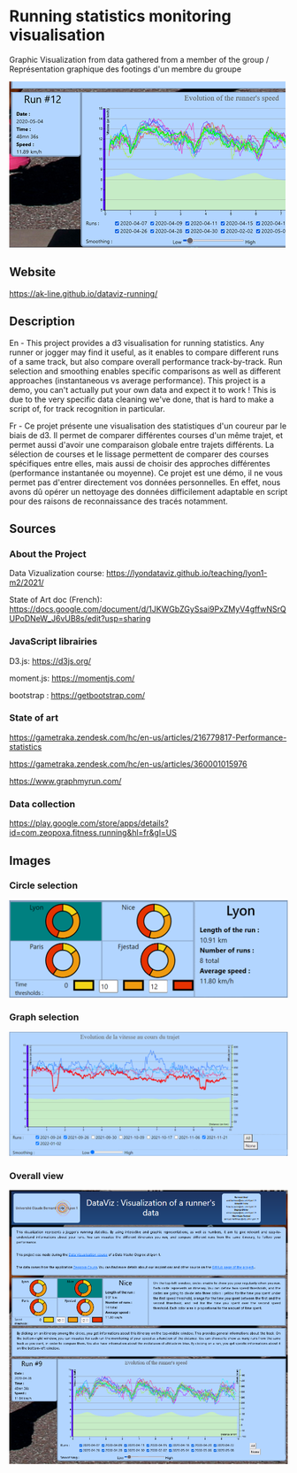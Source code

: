 # Running statistics monitoring visualisation
Graphic Visualization from data gathered from a member of the group / Représentation graphique des footings d'un membre du groupe

![Alt text](14-thumbnail.png?raw=true "Title")

## Website 
https://ak-line.github.io/dataviz-running/

## Description
En - This project provides a d3 visualisation for running statistics. Any runner or jogger may find it useful, as it enables to compare different runs of a same track, but also compare overall performance track-by-track. Run selection and smoothing enables specific comparisons as well as different approaches (instantaneous vs average performance). This project is a demo, you can't actually put your own data and expect it to work ! This is due to the very specific data cleaning we've done, that is hard to make a script of, for track recognition in particular.

Fr - Ce projet présente une visualisation des statistiques d'un coureur par le biais de d3. Il permet de comparer différentes courses d'un même trajet, et permet aussi d'avoir une comparaison globale entre trajets différents. La sélection de courses et le lissage permettent de comparer des courses spécifiques entre elles, mais aussi de choisir des approches différentes (performance instantanée ou moyenne). Ce projet est une démo, il ne vous permet pas d'entrer directement vos données personnelles. En effet, nous avons dû opérer un nettoyage des données difficilement adaptable en script pour des raisons de reconnaissance des tracés notamment.

## Sources
### About the Project
Data Vizualization course: https://lyondataviz.github.io/teaching/lyon1-m2/2021/

State of Art doc (French): https://docs.google.com/document/d/1JKWGbZGySsai9PxZMyV4gffwNSrQUPoDNeW_J6vUB8s/edit?usp=sharing

### JavaScript librairies
D3.js: https://d3js.org/

moment.js: https://momentjs.com/

bootstrap : https://getbootstrap.com/

### State of art
https://gametraka.zendesk.com/hc/en-us/articles/216779817-Performance-statistics

https://gametraka.zendesk.com/hc/en-us/articles/360001015976

https://www.graphmyrun.com/

### Data collection
https://play.google.com/store/apps/details?id=com.zeopoxa.fitness.running&hl=fr&gl=US


## Images 
### Circle selection
![Alt text](Cercles.png?raw=true "Title")
### Graph selection
![Alt text](CourbeCoursesHover.png?raw=true "Title")
### Overall view
![Alt text](14-teaser.png?raw=true "Title")
